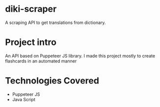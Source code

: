 # diki-scraper
A scraping API to get translations from dictionary. 

# Project intro
An API based on Puppeteer JS library. I made this project mostly to create flashcards in an automated manner

# Technologies Covered
- Puppeteer JS
- Java Script
